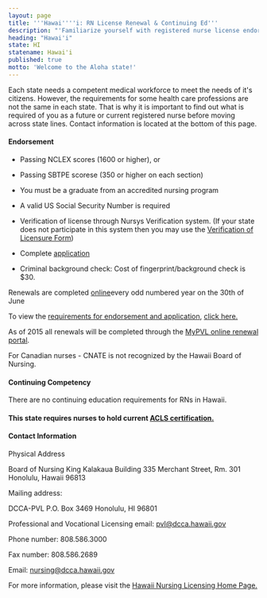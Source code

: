 ```yaml
---
layout: page
title: '''Hawai''''i: RN License Renewal & Continuing Ed'''
description: "'Familiarize yourself with registered nurse license endorsement, renewal, and continuing education in Hawai''i. Stay current in your nursing profession.'\r"
heading: "Hawai'i"
state: HI
statename: Hawai'i
published: true
motto: 'Welcome to the Aloha state!'
---
```


Each state needs a competent medical workforce to meet the needs of it's
citizens. However, the requirements for some health care professions are
not the same in each state. That is why it is important to find out what
is required of you as a future or current registered nurse before moving
across state lines. Contact information is located at the bottom of this
page.

#### Endorsement

-   Passing NCLEX scores (1600 or higher), or

-   Passing SBTPE scorese (350 or higher on each section)

-   You must be a graduate from an accredited nursing program

-   A valid US Social Security Number is required

-   Verification of license through Nursys Verification system. (If your
    state does not participate in this system then you may use the
    [Verification of Licensure
    Form](https://cca.hawaii.gov/pvl/files/2013/06/Verification-of-Lic-NSG-03_11.17R.pdf))

-   Complete
    [application](https://cca.hawaii.gov/pvl/boards/nursing/application_publications/)

-   Criminal background check: Cost of fingerprint/background check is
    \$30.

Renewals are completed
[online](https://pvl.ehawaii.gov/mypvl/welcome.html?returnUri=https%3A%2F%2Fpvl.ehawaii.gov%2Fmypvl%2Findex.html%3Bjsessionid%3DA785589F115F334BB16E4CE57F3A5D7F.lana)every
odd numbered year on the 30th of June

To view the [requirements for endorsement and
application](https://cca.hawaii.gov/pvl/boards/nursing/application_publications/),
[click
here.](https://cca.hawaii.gov/pvl/boards/nursing/application_publications/)

As of 2015 all renewals will be completed through the [MyPVL online
renewal
portal](https://cca.hawaii.gov/pvl/boards/nursing/application_publications/).

For Canadian nurses - CNATE is not recognized by the Hawaii Board of
Nursing.

#### Continuing Competency

There are no continuing education requirements for RNs in Hawaii.

#### This state requires nurses to hold current [ACLS certification.](https://www.acls.net/hawaii-acls-pals-bls.htm)

#### Contact Information

Physical Address

Board of Nursing
King Kalakaua Building
335 Merchant Street, Rm. 301
Honolulu, Hawaii 96813

Mailing address:

DCCA-PVL
P.O. Box 3469
Honolulu, HI 96801

Professional and Vocational Licensing email: pvl@dcca.hawaii.gov

Phone number: 808.586.3000

Fax number: 808.586.2689

Email: nursing@dcca.hawaii.gov

For more information, please visit the [Hawaii Nursing Licensing Home
Page.](https://cca.hawaii.gov/pvl/boards/nursing/)